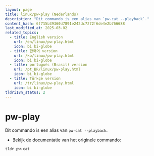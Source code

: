 ```yaml
---
layout: page
title: linux/pw-play (Nederlands)
description: "Dit commando is een alias van `pw-cat --playback`."
content_hash: 6f715b39360d7891e242dc7272f6de4e2b766688
last_modified_at: 2025-03-02
related_topics:
  - title: English version
    url: /en/linux/pw-play.html
    icon: bi bi-globe
  - title: 한국어 version
    url: /ko/linux/pw-play.html
    icon: bi bi-globe
  - title: português (Brasil) version
    url: /pt_BR/linux/pw-play.html
    icon: bi bi-globe
  - title: Türkçe version
    url: /tr/linux/pw-play.html
    icon: bi bi-globe
tldri18n_status: 2
---
```

# pw-play

Dit commando is een alias van `pw-cat --playback`.

- Bekijk de documentatie van het originele commando:

`tldr pw-cat`
